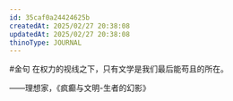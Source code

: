 ```yaml
---
id: 35caf0a24424625b
createdAt: 2025/02/27 20:38:08
updatedAt: 2025/02/27 20:38:08
thinoType: JOURNAL
---
```

#金句 在权力的视线之下，只有文学是我们最后能苟且的所在。

——理想家，《疯癫与文明-生者的幻影》